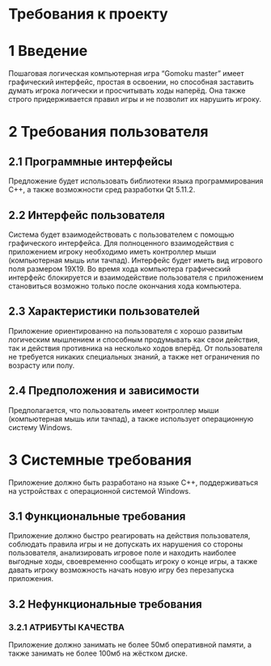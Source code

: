# Требования к проекту
# 1 Введение
Пошаговая логическая компьютерная игра “Gomoku master” имеет графический интерфейс,
простая в освоении, но способная заставить думать игрока логически и просчитывать
ходы наперёд. Она также строго придерживается правил игры и не позволит их нарушить игроку.
# 2 Требования пользователя
## 2.1 Программные интерфейсы
Предложение будет использовать библиотеки языка программирования С++, а также 
возможности сред разработки Qt 5.11.2.
## 2.2 Интерфейс пользователя
Система будет взаимодействовать с пользователем с помощью графического интерфейса. 
Для полноценного взаимодействия с приложением игроку необходимо иметь контроллер
мыши (компьютерная мышь или тачпад). Интерфейс будет иметь вид игрового поля 
размером 19Х19. Во время хода компьютера графический интерфейс блокируется и 
взаимодействие пользователя с приложением становиться возможно только после окончания
хода компьютера.
## 2.3 Характеристики пользователей
Приложение ориентированно на пользователя с хорошо развитым логическим мышлением и
способным продумывать как свои действия, так и действия противника на несколько
ходов вперёд. От пользователя не требуется никаких специальных знаний, а также нет
ограничения по возрасту или полу.
## 2.4 Предположения и зависимости
Предполагается, что пользователь имеет контроллер мыши (компьютерная мышь или тачпад),
а также использует операционную систему Windows.
# 3 Системные требования
Приложение должно быть разработано на языке С++, поддерживаться на устройствах с 
операционной системой Windows.
## 3.1 Функциональные требования
Приложение должно быстро реагировать на действия пользователя, соблюдать правила игры и
не допускать их нарушения со стороны пользователя, анализировать игровое поле и 
находить наиболее выгодные ходы, своевременно сообщать игроку о конце игры, а также 
давать игроку возможность начать новую игру без перезапуска приложения.
## 3.2 Нефункциональные требования
### 3.2.1 АТРИБУТЫ КАЧЕСТВА
Приложение должно  занимать не более 50мб оперативной памяти, а также занимать не более 100мб на жёстком диске.
